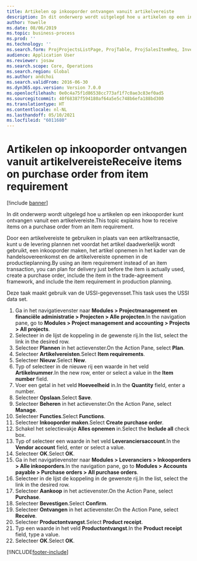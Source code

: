 ```yaml
---
title: Artikelen op inkooporder ontvangen vanuit artikelvereiste
description: In dit onderwerp wordt uitgelegd hoe u artikelen op een inkooporder kunt ontvangen vanuit een artikelvereiste.
author: Yowelle
ms.date: 08/06/2019
ms.topic: business-process
ms.prod: ''
ms.technology: ''
ms.search.form: ProjProjectsListPage, ProjTable, ProjSalesItemReq, InventItemIdLookupSimple, PurchCreateFromSalesOrder, VendAccountItemLookup, PurchTable, PurchEditLines
audience: Application User
ms.reviewer: josaw
ms.search.scope: Core, Operations
ms.search.region: Global
ms.author: andchoi
ms.search.validFrom: 2016-06-30
ms.dyn365.ops.version: Version 7.0.0
ms.openlocfilehash: 0e0c4a75f1d86538cc773af1f7c0ae3c83ef0ad5
ms.sourcegitcommit: 40f68387f594180af64a5e5c748b6efa188bd300
ms.translationtype: HT
ms.contentlocale: nl-NL
ms.lasthandoff: 05/10/2021
ms.locfileid: "6011680"
---
```

# <a name="receive-items-on-purchase-order-from-item-requirement"></a><span data-ttu-id="d737b-103">Artikelen op inkooporder ontvangen vanuit artikelvereiste</span><span class="sxs-lookup"><span data-stu-id="d737b-103">Receive items on purchase order from item requirement</span></span>

[!include [banner](../../includes/banner.md)]

<span data-ttu-id="d737b-104">In dit onderwerp wordt uitgelegd hoe u artikelen op een inkooporder kunt ontvangen vanuit een artikelvereiste.</span><span class="sxs-lookup"><span data-stu-id="d737b-104">This topic explains how to receive items on a purchase order from an item requirement.</span></span>

<span data-ttu-id="d737b-105">Door een artikelvereiste te gebruiken in plaats van een artikeltransactie, kunt u de levering plannen net voordat het artikel daadwerkelijk wordt gebruikt, een inkooporder maken, het artikel opnemen in het kader van de handelsovereenkomst en de artikelvereiste opnemen in de productieplanning.</span><span class="sxs-lookup"><span data-stu-id="d737b-105">By using an item requirement instead of an item transaction, you can plan for delivery just before the item is actually used, create a purchase order, include the item in the trade-agreement framework, and include the item requirement in production planning.</span></span> 

<span data-ttu-id="d737b-106">Deze taak maakt gebruik van de USSI-gegevensset.</span><span class="sxs-lookup"><span data-stu-id="d737b-106">This task uses the USSI data set.</span></span>

1. <span data-ttu-id="d737b-107">Ga in het navigatievenster naar **Modules > Projectmanagement en financiële administratie > Projecten > Alle projecten**.</span><span class="sxs-lookup"><span data-stu-id="d737b-107">In the navigation pane, go to **Modules > Project management and accounting > Projects > All projects**.</span></span>
2. <span data-ttu-id="d737b-108">Selecteer in de lijst de koppeling in de gewenste rij.</span><span class="sxs-lookup"><span data-stu-id="d737b-108">In the list, select the link in the desired row.</span></span>
3. <span data-ttu-id="d737b-109">Selecteer **Plannen** in het actievenster.</span><span class="sxs-lookup"><span data-stu-id="d737b-109">On the Action Pane, select **Plan**.</span></span>
4. <span data-ttu-id="d737b-110">Selecteer **Artikelvereisten**.</span><span class="sxs-lookup"><span data-stu-id="d737b-110">Select **Item requirements**.</span></span>
5. <span data-ttu-id="d737b-111">Selecteer **Nieuw**.</span><span class="sxs-lookup"><span data-stu-id="d737b-111">Select **New**.</span></span>
6. <span data-ttu-id="d737b-112">Typ of selecteer in de nieuwe rij een waarde in het veld **Artikelnummer**.</span><span class="sxs-lookup"><span data-stu-id="d737b-112">In the new row, enter or select a value in the **Item number** field.</span></span>
7. <span data-ttu-id="d737b-113">Voer een getal in het veld **Hoeveelheid** in.</span><span class="sxs-lookup"><span data-stu-id="d737b-113">In the **Quantity** field, enter a number.</span></span>
8. <span data-ttu-id="d737b-114">Selecteer **Opslaan**.</span><span class="sxs-lookup"><span data-stu-id="d737b-114">Select **Save**.</span></span>
9. <span data-ttu-id="d737b-115">Selecteer **Beheren** in het actievenster.</span><span class="sxs-lookup"><span data-stu-id="d737b-115">On the Action Pane, select **Manage**.</span></span>
10. <span data-ttu-id="d737b-116">Selecteer **Functies**.</span><span class="sxs-lookup"><span data-stu-id="d737b-116">Select **Functions**.</span></span>
11. <span data-ttu-id="d737b-117">Selecteer **Inkooporder maken**.</span><span class="sxs-lookup"><span data-stu-id="d737b-117">Select **Create purchase order**.</span></span>
12. <span data-ttu-id="d737b-118">Schakel het selectievakje **Alles opnemen** in.</span><span class="sxs-lookup"><span data-stu-id="d737b-118">Select the **Include all** check box.</span></span>
13. <span data-ttu-id="d737b-119">Typ of selecteer een waarde in het veld **Leveranciersaccount**.</span><span class="sxs-lookup"><span data-stu-id="d737b-119">In the **Vendor account** field, enter or select a value.</span></span>
14. <span data-ttu-id="d737b-120">Selecteer **OK**.</span><span class="sxs-lookup"><span data-stu-id="d737b-120">Select **OK**.</span></span>
15. <span data-ttu-id="d737b-121">Ga in het navigatievenster naar **Modules > Leveranciers > Inkooporders > Alle inkooporders**.</span><span class="sxs-lookup"><span data-stu-id="d737b-121">In the navigation pane, go to **Modules > Accounts payable > Purchase orders > All purchase orders**.</span></span>
16. <span data-ttu-id="d737b-122">Selecteer in de lijst de koppeling in de gewenste rij.</span><span class="sxs-lookup"><span data-stu-id="d737b-122">In the list, select the link in the desired row.</span></span>
17. <span data-ttu-id="d737b-123">Selecteer **Aankoop** in het actievenster.</span><span class="sxs-lookup"><span data-stu-id="d737b-123">On the Action Pane, select **Purchase**.</span></span>
18. <span data-ttu-id="d737b-124">Selecteer **Bevestigen**.</span><span class="sxs-lookup"><span data-stu-id="d737b-124">Select **Confirm**.</span></span>
19. <span data-ttu-id="d737b-125">Selecteer **Ontvangen** in het actievenster.</span><span class="sxs-lookup"><span data-stu-id="d737b-125">On the Action Pane, select **Receive**.</span></span>
20. <span data-ttu-id="d737b-126">Selecteer **Productontvangst**.</span><span class="sxs-lookup"><span data-stu-id="d737b-126">Select **Product receipt**.</span></span>
21. <span data-ttu-id="d737b-127">Typ een waarde in het veld **Productontvangst**.</span><span class="sxs-lookup"><span data-stu-id="d737b-127">In the **Product receipt** field, type a value.</span></span>
22. <span data-ttu-id="d737b-128">Selecteer **OK**.</span><span class="sxs-lookup"><span data-stu-id="d737b-128">Select **OK**.</span></span>



[!INCLUDE[footer-include](../../includes/footer-banner.md)]